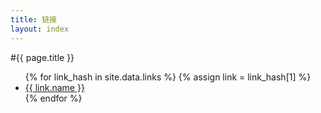 ```yaml
---
title: 链接
layout: index
---
```


#{{ page.title }}

<ul>
{% for link_hash in site.data.links %}
{% assign link = link_hash[1] %}
  <li>
    <a href="{{ link.url }}">
      {{ link.name }}
    </a>
  </li>
{% endfor %}
</ul>
